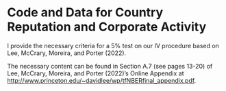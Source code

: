 # Code and Data for Country Reputation and Corporate Activity  

I provide the necessary criteria for a 5% test on our IV procedure based on Lee, McCrary, Moreira, and Porter (2022).

The necessary content can be found in Section A.7 (see pages 13-20) of Lee, McCrary, Moreira, and Porter (2022)’s Online Appendix at http://www.princeton.edu/~davidlee/wp/tfNBERfinal_appendix.pdf. 
